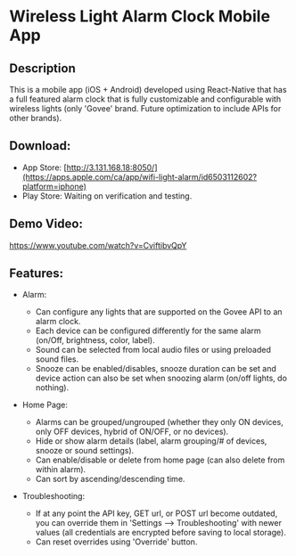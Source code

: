 # Wireless Light Alarm Clock Mobile App

## Description

This is a mobile app (iOS + Android) developed using React-Native that has a full featured alarm clock that is fully customizable and configurable with wireless lights (only 'Govee' brand. Future optimization to include APIs for other brands). 

## Download: 

- App Store: [http://3.131.168.18:8050/](https://apps.apple.com/ca/app/wifi-light-alarm/id6503112602?platform=iphone)
- Play Store: Waiting on verification and testing. 

## Demo Video:

https://www.youtube.com/watch?v=CviftibvQpY

## Features:

- Alarm:
     - Can configure any lights that are supported on the Govee API to an alarm clock.
     - Each device can be configured differently for the same alarm (on/Off, brightness, color, label).
     - Sound can be selected from local audio files or using preloaded sound files.
     - Snooze can be enabled/disables, snooze duration can be set and device action can also be set when snoozing alarm (on/off lights, do nothing).

- Home Page:
     - Alarms can be grouped/ungrouped (whether they only ON devices, only OFF devices, hybrid of ON/OFF, or no devices).
     - Hide or show alarm details (label, alarm grouping/# of devices, snooze or sound settings). 
     - Can enable/disable or delete from home page (can also delete from within alarm).
     - Can sort by ascending/descending time. 

- Troubleshooting:
     - If at any point the API key, GET url, or POST url become outdated, you can override them in 'Settings --> Troubleshooting' with newer values (all credentials are encrypted before saving to local storage).
     - Can reset overrides using 'Override' button. 

